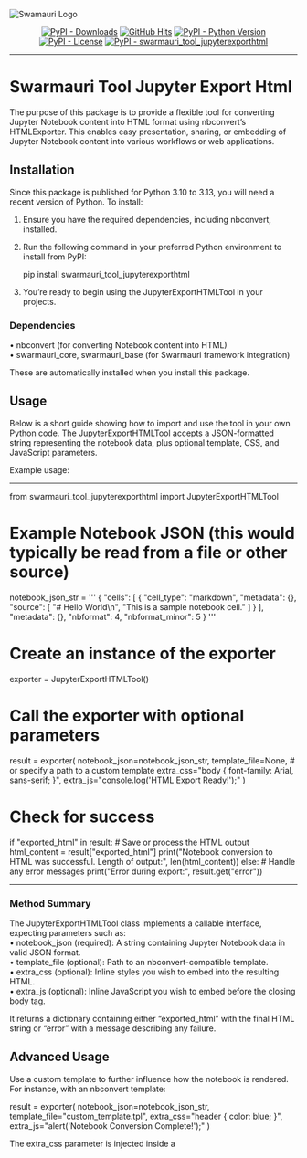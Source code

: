 
![Swamauri Logo](https://res.cloudinary.com/dbjmpekvl/image/upload/v1730099724/Swarmauri-logo-lockup-2048x757_hww01w.png)

<p align="center">
    <a href="https://pypi.org/project/swarmauri_tool_jupyterexporthtml/">
        <img src="https://img.shields.io/pypi/dm/swarmauri_tool_jupyterexporthtml" alt="PyPI - Downloads"/></a>
    <a href="https://github.com/swarmauri/swarmauri-sdk/blob/master/pkgs/community/swarmauri_tool_jupyterexporthtml/README.md">
        <img src="https://hits.seeyoufarm.com/api/count/incr/badge.svg?url=https://github.com/swarmauri/swarmauri-sdk/pkgs/community/swarmauri_tool_jupyterexporthtml/README.md&count_bg=%2379C83D&title_bg=%23555555&icon=&icon_color=%23E7E7E7&title=hits&edge_flat=false" alt="GitHub Hits"/></a>
    <a href="https://pypi.org/project/swarmauri_tool_jupyterexporthtml/">
        <img src="https://img.shields.io/pypi/pyversions/swarmauri_tool_jupyterexporthtml" alt="PyPI - Python Version"/></a>
    <a href="https://pypi.org/project/swarmauri_tool_jupyterexporthtml/">
        <img src="https://img.shields.io/pypi/l/swarmauri_tool_jupyterexporthtml" alt="PyPI - License"/></a>
    <a href="https://pypi.org/project/swarmauri_tool_jupyterexporthtml/">
        <img src="https://img.shields.io/pypi/v/swarmauri_tool_jupyterexporthtml?label=swarmauri_tool_jupyterexporthtml&color=green" alt="PyPI - swarmauri_tool_jupyterexporthtml"/></a>
</p>

---

# Swarmauri Tool Jupyter Export Html

The purpose of this package is to provide a flexible tool for converting Jupyter Notebook content into HTML format using nbconvert’s HTMLExporter. This enables easy presentation, sharing, or embedding of Jupyter Notebook content into various workflows or web applications.

## Installation

Since this package is published for Python 3.10 to 3.13, you will need a recent version of Python. To install:

1. Ensure you have the required dependencies, including nbconvert, installed.  
2. Run the following command in your preferred Python environment to install from PyPI:

   pip install swarmauri_tool_jupyterexporthtml

3. You’re ready to begin using the JupyterExportHTMLTool in your projects.

### Dependencies
• nbconvert (for converting Notebook content into HTML)  
• swarmauri_core, swarmauri_base (for Swarmauri framework integration)

These are automatically installed when you install this package.

## Usage 

Below is a short guide showing how to import and use the tool in your own Python code. The JupyterExportHTMLTool accepts a JSON-formatted string representing the notebook data, plus optional template, CSS, and JavaScript parameters.

Example usage:

--------------------------------------------------------------------------------

from swarmauri_tool_jupyterexporthtml import JupyterExportHTMLTool

# Example Notebook JSON (this would typically be read from a file or other source)
notebook_json_str = '''
{
    "cells": [
        {
            "cell_type": "markdown",
            "metadata": {},
            "source": [
                "# Hello World\\n",
                "This is a sample notebook cell."
            ]
        }
    ],
    "metadata": {},
    "nbformat": 4,
    "nbformat_minor": 5
}
'''

# Create an instance of the exporter
exporter = JupyterExportHTMLTool()

# Call the exporter with optional parameters
result = exporter(
    notebook_json=notebook_json_str,
    template_file=None,  # or specify a path to a custom template
    extra_css="body { font-family: Arial, sans-serif; }",
    extra_js="console.log('HTML Export Ready!');"
)

# Check for success
if "exported_html" in result:
    # Save or process the HTML output
    html_content = result["exported_html"]
    print("Notebook conversion to HTML was successful. Length of output:", len(html_content))
else:
    # Handle any error messages
    print("Error during export:", result.get("error"))

--------------------------------------------------------------------------------

### Method Summary

The JupyterExportHTMLTool class implements a callable interface, expecting parameters such as:  
• notebook_json (required): A string containing Jupyter Notebook data in valid JSON format.  
• template_file (optional): Path to an nbconvert-compatible template.  
• extra_css (optional): Inline styles you wish to embed into the resulting HTML.  
• extra_js (optional): Inline JavaScript you wish to embed before the closing body tag.  

It returns a dictionary containing either “exported_html” with the final HTML string or “error” with a message describing any failure.

## Advanced Usage

Use a custom template to further influence how the notebook is rendered. For instance, with an nbconvert template:

result = exporter(
    notebook_json=notebook_json_str,
    template_file="custom_template.tpl",
    extra_css="header { color: blue; }",
    extra_js="alert('Notebook Conversion Complete!');"
)

The extra_css parameter is injected inside a <style> tag, and extra_js is injected in a <script> tag at the end of the file. This allows you to easily tailor styling or behavior without manually editing the exported HTML.

--------------------------------------------------------------------------------

For further details, please refer to the code docstrings in JupyterExportHTMLTool.py. This README should be enough to get you started with installation, configuration, and usage in your own environment.

Happy exporting!
